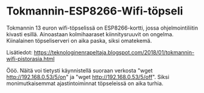 # Tokmannin-ESP8266-Wifi-töpseli
Tokmannin 13 euron wifi-töpselissä on ESP8266-kortti, jossa ohjelmointiliitin kivasti esillä.
Ainoastaan kolmihaaraset kiinnitysruuvit on ongelma. 
Kiinalainen töpseliserveri on aika paska, siksi omatekemä.

Lisätiedot: https://teknologinenrapeltaja.blogspot.com/2018/01/tokmannin-wifi-pistorasia.html

Ööö. Näitä voi tietysti käynnistellä suoraan verkosta  "wget http://192.168.0.53/5/on" ja  "wget http://192.168.0.53/5/off". Siksi monimutkaisemmat ajastintoiminnat töpseleissä on aika turhia.
